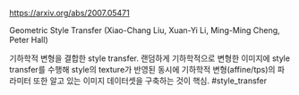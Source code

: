 https://arxiv.org/abs/2007.05471

Geometric Style Transfer (Xiao-Chang Liu, Xuan-Yi Li, Ming-Ming Cheng, Peter Hall)

기하학적 변형을 결합한 style transfer. 랜덤하게 기하학적으로 변형한 이미지에 style transfer를 수행해 style의 texture가 반영된 동시에 기하학적 변형(affine/tps)의 파라미터 또한 알고 있는 이미지 데이터셋을 구축하는 것이 핵심. #style_transfer